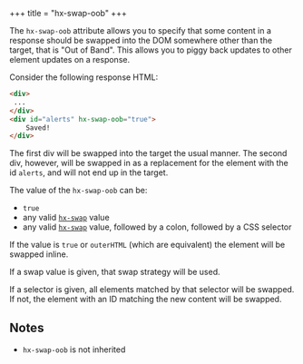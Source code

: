 +++
title = "hx-swap-oob"
+++

The `hx-swap-oob` attribute allows you to specify that some content in a response should be 
swapped into the DOM somewhere other than the target, that is "Out of Band".  This allows you to piggy back updates to other element updates on a response.

Consider the following response HTML: 

```html
<div>
 ...
</div>
<div id="alerts" hx-swap-oob="true">
    Saved!
</div>

```

The first div will be swapped into the target the usual manner.  The second div, however, will be swapped in as a replacement for the element with the id `alerts`, and will not end up in the target.

The value of the `hx-swap-oob` can be:

* `true`
* any valid [`hx-swap`](@/attributes/hx-swap.md) value
* any valid [`hx-swap`](@/attributes/hx-swap.md) value, followed by a colon, followed by a CSS selector

If the value is `true` or `outerHTML` (which are equivalent) the element will be swapped inline.  

If a swap value is given, that swap strategy will be used.

If a selector is given, all elements matched by that selector will be swapped.  If not, the element with an ID matching the new content will be swapped.

## Notes

* `hx-swap-oob` is not inherited
